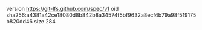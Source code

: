 version https://git-lfs.github.com/spec/v1
oid sha256:a4381a42ce18080d8b842b8a34574f5bf9632a8ecf4b79a98f519175b820dd46
size 284
